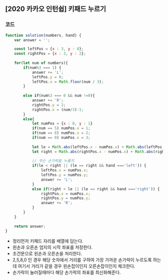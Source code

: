 

##  [2020 카카오 인턴쉽] 키패드 누르기
 

### 코드

```javascript
function solution(numbers, hand) {
    var answer = '';

    const leftPos = {x : 3, y : 0};
    const rightPos = {x : 3, y : 2};
    
    for(let num of numbers){
        if(num%3 === 1) {
            answer += 'L';
            leftPos.y = 0;   
            leftPos.x = Math.floor(num / 3);
        } 
        
        else if(num%3 === 0 && num !=0){
            answer += 'R';
            rightPos.y = 2;
            rightPos.x = (num/3)-1;
        }
        else{
            let numPos = {x : 0, y : 1}
            if(num == 5) numPos.x = 1;
            if(num == 8) numPos.x = 2;
            if(num == 0) numPos.x = 3;
            
            let le = Math.abs(leftPos.x - numPos.x) + Math.abs(leftPos.y - numPos.y);
            let right = Math.abs(rightPos.x - numPos.x) + Math.abs(rightPos.y - numPos.y);
            
            // 무슨 손가락을 누를지
            if(le < right || (le == right && hand ==='left')) {
                leftPos.x = numPos.x;
                leftPos.y = numPos.y;
                answer += 'L';
            }
            else if(right < le || (le == right && hand ==='right')) {
                rightPos.x = numPos.x;
                rightPos.y = numPos.y;
                answer += 'R';
            }
        }
    }
    
    return answer;
}
```

- 정리먼저 키패드 자리를 배열에 담는다.
- 왼손과 오른손 엄지의 시작 좌표를 저장한다.
- 조건문으로 왼손과 오른손을 처리한다.
- 2,5,8,0 인 경우 해당 숫자에서 거리를 구하여 가장 가까운 손가락이 누르도록 하는데 여기서 거리가 같을 경우 왼손잡이인지 오른손잡이인지 체크한다.
- 손가락이 눌러질때마다 해당 손가락의 좌표를 최신화해준다.